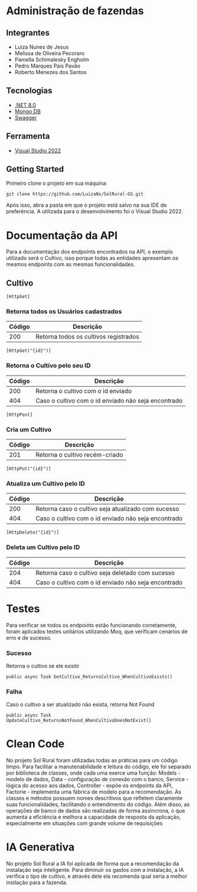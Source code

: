 # Administração de fazendas

## Integrantes 
- Luiza Nunes de Jesus 
- Melissa de Oliveira Pecoraro 
- Pamella Schimalesky Engholm 
- Pedro Marques Pais Pavão 
- Roberto Menezes dos Santos

## Tecnologias

- [.NET 8.0](https://dotnet.microsoft.com/pt-br/)
- [Mongo DB](https://www.mongodb.com/pt-br)
- [Swagger](https://swagger.io/)

## Ferramenta

- [Visual Studio 2022](https://visualstudio.microsoft.com/pt-br/vs/)

## Getting Started

Primeiro clone o projeto em sua máquina: 
```
git clone https://github.com/LuizaNs/SolRural-GS.git
```
Após isso, abra a pasta em que o projeto está salvo na sua IDE de preferência. A utilizada para o desenvolvimento foi o Visual Studio 2022. 

# Documentação da API

Para a documentação dos endpoints encontrados na API, o exemplo utilizado será o Cultivo, isso porque todas as entidades apresentam os mesmos endpoints com as mesmas funcionalidades. 

## Cultivo

`[HttpGet]`

### Retorna todos os Usuários cadastrados
| Código | Descrição                             |
|--------|---------------------------------------|
| 200    | Retorna todos os cultivos registrados |


`[HttpGet("{id}")]`

### Retorna o Cultivo pelo seu ID
| Código | Descrição                                           |
|--------|-----------------------------------------------------|
| 200    | Retorna o cultivo com o id enviado                  |
| 404    | Caso o cultivo com o id enviado não seja encontrado |

`[HttpPost]`

### Cria um Cultivo
| Código | Descrição                                           |
|--------|-----------------------------------------------------|
| 201    | Retorna o cultivo recém-criado                      |

`[HttpPut("{id}")]`

### Atualiza um Cultivo pelo ID
| Código | Descrição                                           |
|--------|-----------------------------------------------------|
| 200    | Retorna caso o cultivo seja atualizado com sucesso  |
| 404    | Caso o cultivo com o id enviado não seja encontrado |

`[HttpDelete("{id}")]`

### Deleta um Cultivo pelo ID
| Código | Descrição                                           |
|--------|-----------------------------------------------------|
| 204    | Retorna caso o cultivo seja deletado com sucesso    |
| 404    | Caso o cultivo com o id enviado não seja encontrado |

# Testes

Para verificar se todos os endpoints estão funcionando corretamente, foram aplicados testes unitários utilizando Moq, que verificam cenários de erro e de sucesso. 

### Sucesso 
Retorna o cultivo se ele existir
```
public async Task GetCultivo_ReturnsCultivo_WhenCultivoExists()
```

### Falha
Caso o cultivo a ser atualizado não exista, retorna Not Found
```
public async Task UpdateCultivo_ReturnsNotFound_WhenCultivoDoesNotExist()
```

# Clean Code

No projeto Sol Rural foram utilizadas todas as práticas para um código limpo. Para facilitar a manutenabilidade e leitura do código, ele foi separado por biblioteca de classes, onde cada uma exerce uma função: Models - modelo de dados, Data - configuração de conexão com o banco, Service - lógica do acesso aos dados, Controller - expõe os endpoints da API, Factorie - implementa uma fábrica de modelo para a recomendação. 
As classes e métodos possuem nomes descritivos que refletem claramente suas funcionalidades, facilitando o entendimento do código. Além disso, as operações de banco de dados são realizadas de forma assíncrona, o que aumenta a eficiência e melhora a capacidade de resposta da aplicação, especialmente em situações com grande volume de requisições

# IA Generativa

No projeto Sol Rural a IA foi aplicada de forma que a recomendação da instalação seja inteligente. Para diminuir os gastos com a instalação, a IA verifica o tipo de cultivo, e através dele ela recomenda qual seria a melhor instlação para a fazenda. 
